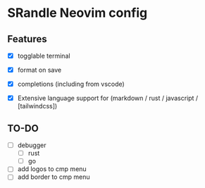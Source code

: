 # SRandle Neovim config

## Features
- [x] togglable terminal
- [x] format on save
- [x] completions (including from vscode)
- [x] Extensive language support for (markdown / rust / javascript / [tailwindcss])


## TO-DO

- [ ] debugger
    - [ ] rust
    - [ ] go
- [ ] add logos to cmp menu
- [ ] add border to cmp menu
